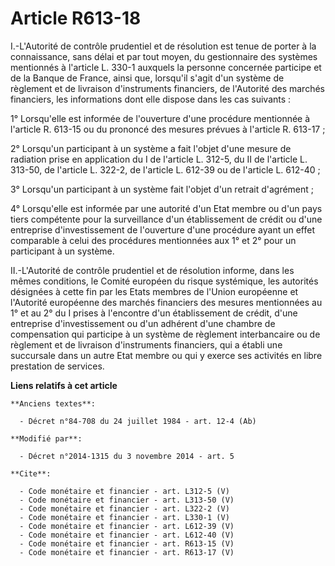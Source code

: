 # Article R613-18

I.-L'Autorité de contrôle prudentiel et de résolution est tenue de porter à la connaissance, sans délai et par tout moyen, du
gestionnaire des systèmes mentionnés à l'article L. 330-1 auxquels la personne concernée participe et de la Banque de France,
ainsi que, lorsqu'il s'agit d'un système de règlement et de livraison d'instruments financiers, de l'Autorité des marchés
financiers, les informations dont elle dispose dans les cas suivants : 

1° Lorsqu'elle est informée de l'ouverture d'une procédure mentionnée à l'article R. 613-15 ou du prononcé des mesures
prévues à l'article R. 613-17 ; 

2° Lorsqu'un participant à un système a fait l'objet d'une mesure de radiation prise en application du I de l'article L.
312-5, du II de l'article L. 313-50, de l'article L. 322-2, de l'article L. 612-39 ou de l'article L. 612-40 ; 

3° Lorsqu'un participant à un système fait l'objet d'un retrait d'agrément ; 

4° Lorsqu'elle est informée par une autorité d'un Etat membre ou d'un pays tiers compétente pour la surveillance d'un
établissement de crédit ou d'une entreprise d'investissement de l'ouverture d'une procédure ayant un effet comparable à celui
des procédures mentionnées aux 1° et 2° pour un participant à un système. 

II.-L'Autorité de contrôle prudentiel et de résolution informe, dans les mêmes conditions, le Comité européen du risque
systémique, les autorités désignées à cette fin par les Etats membres de l'Union européenne et l'Autorité européenne des
marchés financiers des mesures mentionnées au 1° et au 2° du I prises à l'encontre d'un établissement de crédit, d'une
entreprise d'investissement ou d'un adhérent d'une chambre de compensation qui participe à un système de règlement
interbancaire ou de règlement et de livraison d'instruments financiers, qui a établi une succursale dans un autre Etat membre
ou qui y exerce ses activités en libre prestation de services.

**Liens relatifs à cet article**

	**Anciens textes**:

	  - Décret n°84-708 du 24 juillet 1984 - art. 12-4 (Ab)

	**Modifié par**:

	  - Décret n°2014-1315 du 3 novembre 2014 - art. 5

	**Cite**:

	  - Code monétaire et financier - art. L312-5 (V)
	  - Code monétaire et financier - art. L313-50 (V)
	  - Code monétaire et financier - art. L322-2 (V)
	  - Code monétaire et financier - art. L330-1 (V)
	  - Code monétaire et financier - art. L612-39 (V)
	  - Code monétaire et financier - art. L612-40 (V)
	  - Code monétaire et financier - art. R613-15 (V)
	  - Code monétaire et financier - art. R613-17 (V)
